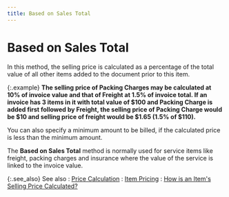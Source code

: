 ```yaml
---
title: Based on Sales Total
---
```


# Based on Sales Total


In this method, the selling price is calculated as a percentage of the  total value of all other items added to the document prior to this item.


{:.example}
**The selling price of Packing Charges may be  calculated at 10% of invoice value and that of Freight at 1.5% of invoice  total. If an invoice has 3 items in it with total value of $100 and Packing  Charge is added first followed by Freight, the selling price of Packing  Charge would be $10 and selling price of freight would be $1.65 (1.5%  of $110).**


You can also specify a minimum amount to be billed, if the calculated  price is less than the minimum amount.


The **Based on Sales Total** method  is normally used for service items like freight, packing charges and insurance  where the value of the service is linked to the invoice value.


{:.see_also}
See also
: [Price Calculation]({{site.mi_baseurl}}/item-profile-details/item-pricing/pricing-calculations/price_calculations.html)
: [Item Pricing]({{site.mi_baseurl}}/item-profile-details/item-pricing/item_pricing.html)
: [How  is an Item's Selling Price Calculated?]({{site.mi_baseurl}}/misc/how_is_an_item_s_selling_price_calculated_.html)
